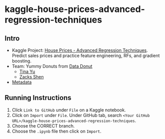 # kaggle-house-prices-advanced-regression-techniques

## Intro

- Kaggle Project: [House Prices - Advanced Regression Techniques](https://www.kaggle.com/competitions/house-prices-advanced-regression-techniques/overview). Predict sales prices and practice feature engineering, RFs, and gradient boosting.
- Team: Yummy Donuts from [Data Donut](https://discord.gg/7fkzYbDxAh)
  - [Tina Yu](https://github.com/TinaHTYu)
  - [Zacks Shen](https://github.com/ZacksAmber)
- [Metadata](https://docs.google.com/spreadsheets/d/1a9Xujf0RRGkbuMQxRL378L0dNUcwc2bz-GVxzeTmsT4)

## Running Instructions

  1. Click `Link to GitHub` under `File` on a Kaggle notebook.
  2. Click on `Import` under `File`. Under GitHub tab, search `<Your GitHub URL>/kaggle-house-prices-advanced-regression-techniques`.
  3. Choose the CORRECT branch.
  4. Choose the `.ipynb` file then click on `Import`.
